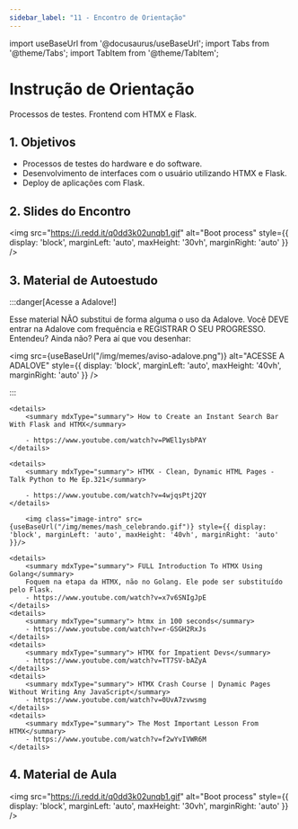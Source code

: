 ```yaml
---
sidebar_label: "11 - Encontro de Orientação"
---
```


import useBaseUrl from '@docusaurus/useBaseUrl';
import Tabs from '@theme/Tabs';
import TabItem from '@theme/TabItem';

# Instrução de Orientação	

Processos de testes. Frontend com HTMX e Flask.

## 1. Objetivos

- Processos de testes do hardware e do software.
- Desenvolvimento de interfaces com o usuário utilizando HTMX e Flask.
- Deploy de aplicações com Flask.

## 2. Slides do Encontro

<!-- <iframe src="https://docs.google.com/presentation/d/e/2PACX-1vSG6q7EZA2isyGW3V_1pXMM7IJquzznhrFYcQA0ygtI8Nfv7v7SvdBN_jbO2XuOBN3kg1zpmRzti5Om/embed?start=false&loop=false&delayms=3000" frameborder="0" width="75%" height="400" allowfullscreen="true" mozallowfullscreen="true" webkitallowfullscreen="true" style={{ display: 'block', marginLeft: 'auto', marginRight: 'auto' }}></iframe> -->

<img src="https://i.redd.it/q0dd3k02unqb1.gif" alt="Boot process" style={{ display: 'block', marginLeft: 'auto', maxHeight: '30vh', marginRight: 'auto' }} />

## 3. Material de Autoestudo

:::danger[Acesse a Adalove!]

Esse material NÃO substitui de forma alguma o uso da Adalove. Você DEVE entrar na Adalove com frequência e REGISTRAR O SEU PROGRESSO. Entendeu? Ainda não? Pera aí que vou desenhar:

<img src={useBaseUrl("/img/memes/aviso-adalove.png")} alt="ACESSE A ADALOVE" style={{ display: 'block', marginLeft: 'auto', maxHeight: '40vh', marginRight: 'auto' }} />

:::

<Tabs>
  <TabItem value="autoestudos-obrigatorios" label="📘 Autoestudos Obrigatórios" default>
     
    <details> 
        <summary mdxType="summary"> How to Create an Instant Search Bar With Flask and HTMX</summary>

        - https://www.youtube.com/watch?v=PWEl1ysbPAY
    </details> 
    
    <details> 
        <summary mdxType="summary"> HTMX - Clean, Dynamic HTML Pages - Talk Python to Me Ep.321</summary>

        - https://www.youtube.com/watch?v=4wjqsPtj2QY
    </details> 

  </TabItem>
  <TabItem value="autoestudos-opcionais" label="📔 Autoestudos Opcionais">
     
        <img class="image-intro" src={useBaseUrl("/img/memes/mash_celebrando.gif")} style={{ display: 'block', marginLeft: 'auto', maxHeight: '40vh', marginRight: 'auto' }}/>

  </TabItem>
  <TabItem value="autoestudos-adicionais" label="📓 Autoestudos Adicionais">
    
    <details> 
        <summary mdxType="summary">	FULL Introduction To HTMX Using Golang</summary>
        Foquem na etapa da HTMX, não no Golang. Ele pode ser substituído pelo Flask.
        - https://www.youtube.com/watch?v=x7v6SNIgJpE
    </details> 
    <details> 
        <summary mdxType="summary">	htmx in 100 seconds</summary>
        - https://www.youtube.com/watch?v=r-GSGH2RxJs
    </details> 
    <details> 
        <summary mdxType="summary">	HTMX for Impatient Devs</summary>
        - https://www.youtube.com/watch?v=TT7SV-bAZyA
    </details> 
    <details> 
        <summary mdxType="summary">	HTMX Crash Course | Dynamic Pages Without Writing Any JavaScript</summary>
        - https://www.youtube.com/watch?v=0UvA7zvwsmg
    </details> 
    <details> 
        <summary mdxType="summary">	The Most Important Lesson From HTMX</summary>
        - https://www.youtube.com/watch?v=f2wYvIVWR6M
    </details> 

  </TabItem>
</Tabs>


## 4. Material de Aula

<img src="https://i.redd.it/q0dd3k02unqb1.gif" alt="Boot process" style={{ display: 'block', marginLeft: 'auto', maxHeight: '30vh', marginRight: 'auto' }} />